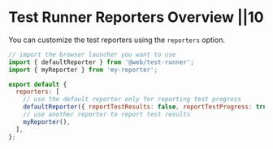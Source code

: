 # Test Runner  Reporters  Overview ||10

You can customize the test reporters using the `reporters` option.

```js
// import the browser launcher you want to use
import { defaultReporter } from '@web/test-runner';
import { myReporter } from 'my-reporter';

export default {
  reporters: [
    // use the default reporter only for reporting test progress
    defaultReporter({ reportTestResults: false, reportTestProgress: true }),
    // use another reporter to report test results
    myReporter(),
  ],
};
```
